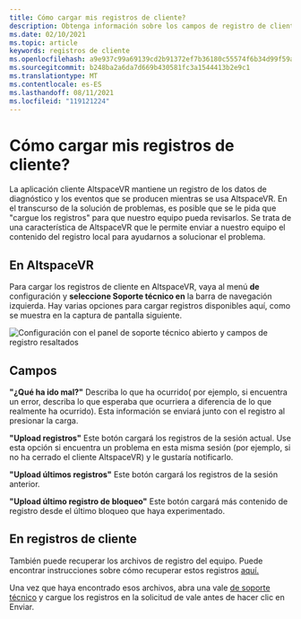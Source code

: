```yaml
---
title: Cómo cargar mis registros de cliente?
description: Obtenga información sobre los campos de registro de cliente disponibles y cómo cargar los registros de cliente cuando se encuentra con cualquier problema con AltspaceVR.
ms.date: 02/10/2021
ms.topic: article
keywords: registros de cliente
ms.openlocfilehash: a9e937c99a69139cd2b91372ef7b36180c55574f6b34d99f59a2a099b92c4081
ms.sourcegitcommit: b248ba2a6da7d669b430581fc3a1544413b2e9c1
ms.translationtype: MT
ms.contentlocale: es-ES
ms.lasthandoff: 08/11/2021
ms.locfileid: "119121224"
---
```

# <a name="how-do-i-upload-my-client-logs"></a>Cómo cargar mis registros de cliente?

La aplicación cliente AltspaceVR mantiene un registro de los datos de diagnóstico y los eventos que se producen mientras se usa AltspaceVR. En el transcurso de la solución de problemas, es posible que se le pida que "cargue los registros" para que nuestro equipo pueda revisarlos. Se trata de una característica de AltspaceVR que le permite enviar a nuestro equipo el contenido del registro local para ayudarnos a solucionar el problema.

## <a name="in-altspacevr"></a>En AltspaceVR

Para cargar los registros de cliente en AltspaceVR, vaya al menú **de** configuración y **seleccione Soporte técnico en** la barra de navegación izquierda. Hay varias opciones para cargar registros disponibles aquí, como se muestra en la captura de pantalla siguiente.

![Configuración con el panel de soporte técnico abierto y campos de registro resaltados](images/help-altvr-uploadlogs.png)

## <a name="fields"></a>Campos

**"¿Qué ha ido mal?"**
Describa lo que ha ocurrido( por ejemplo, si encuentra un error, describa lo que esperaba que ocurriera a diferencia de lo que realmente ha ocurrido). Esta información se enviará junto con el registro al presionar la carga.

**"Upload registros"** Este botón cargará los registros de la sesión actual. Use esta opción si encuentra un problema en esta misma sesión (por ejemplo, si no ha cerrado el cliente AltspaceVR) y le gustaría notificarlo.

**"Upload últimos registros"** Este botón cargará los registros de la sesión anterior.

**"Upload último registro de bloqueo"** Este botón cargará más contenido de registro desde el último bloqueo que haya experimentado.

## <a name="in-client-logs"></a>En registros de cliente

También puede recuperar los archivos de registro del equipo. Puede encontrar instrucciones sobre cómo recuperar estos registros [aquí.](https://docs.microsoft.com/windows/mixed-reality/altspace-vr/faqs/app-version#in-client-logs)

Una vez que haya encontrado esos archivos, abra una vale [de soporte técnico](https://help.altvr.com/hc/en-us/requests/new) y cargue los registros en la solicitud de vale antes de hacer clic en Enviar.
